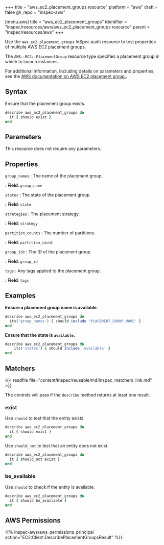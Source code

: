 +++
title = "aws_ec2_placement_groups resource"
platform = "aws"
draft = false
gh_repo = "inspec-aws"

[menu.aws]
title = "aws_ec2_placement_groups"
identifier = "inspec/resources/aws/aws_ec2_placement_groups resource"
parent = "inspec/resources/aws"
+++

Use the `aws_ec2_placement_groups` InSpec audit resource to test properties of multiple AWS EC2 placement groups.

The `AWS::EC2::PlacementGroup` resource type specifies a placement group in which to launch instances.

For additional information, including details on parameters and properties, see the [AWS documentation on AWS EC2 placement group.](https://docs.aws.amazon.com/AWSCloudFormation/latest/UserGuide/aws-resource-ec2-placementgroup.html).

## Syntax

Ensure that the placement group exists.

```ruby
describe aws_ec2_placement_groups do
  it { should exist }
end
```

## Parameters

This resource does not require any parameters.

## Properties

`group_names`
: The name of the placement group.

: **Field**: `group_name`

`states`
: The state of the placement group.

: **Field**: `state`

`strategies`
: The placement strategy.

: **Field**: `strategy`

`partition_counts`
: The number of partitions.

: **Field**: `partition_count`

`group_ids`
: The ID of the placement group.

: **Field**: `group_id`

`tags`
: Any tags applied to the placement group.

: **Field**: `tags`

## Examples

**Ensure a placement group name is available.**

```ruby
describe aws_ec2_placement_groups do
  its('group_names') { should include 'PLACEMENT_GROUP_NAME' }
end
```

**Ensure that the state is `available`.**

```ruby
describe aws_ec2_placement_groups do
    its('states') { should include 'available' }
end
```

## Matchers

{{< readfile file="content/inspec/reusable/md/inspec_matchers_link.md" >}}

The controls will pass if the `describe` method returns at least one result.

### exist

Use `should` to test that the entity exists.

```ruby
describe aws_ec2_placement_groups do
  it { should exist }
end
```

Use `should_not` to test that an entity does not exist.

```ruby
describe aws_ec2_placement_groups do
  it { should_not exist }
end
```

### be_available

Use `should` to check if the entity is available.

```ruby
describe aws_ec2_placement_groups do
  it { should be_available }
end
```

## AWS Permissions

{{% inspec-aws/aws_permissions_principal action="EC2:Client:DescribePlacementGroupsResult" %}}
